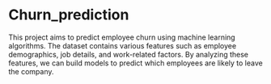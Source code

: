 # Churn_prediction
This project aims to predict employee churn using machine learning algorithms. The dataset contains various features such as employee demographics, job details, and work-related factors. By analyzing these features, we can build models to predict which employees are likely to leave the company.
